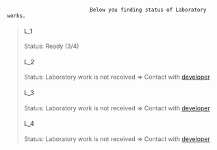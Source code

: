                                Below you finding status of Laboratory works.
> ####  L_1
>   Status: Ready (3/4)
> ####  L_2
>   Status: Laboratory work is not received => Contact with [developer](https://vk.com/id504509606)
> ####  L_3
>   Status: Laboratory work is not received => Contact with [developer](https://vk.com/id504509606)
> ####  L_4
>   Status: Laboratory work is not received => Contact with [developer](https://vk.com/id504509606)
